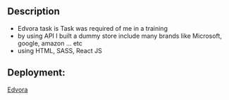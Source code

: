 ## Description
- Edvora task is Task was required of me in a training
- by using API I built a dummy store include many brands like Microsoft, google, amazon ... etc
- using HTML, SASS, React JS

## Deployment: 
[Edvora](https://edvora-task-chi.vercel.app/)
